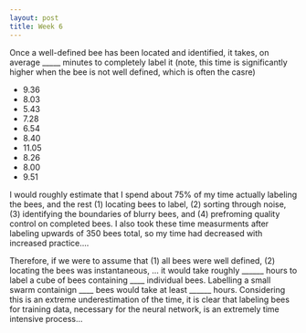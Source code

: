 ```yaml
---
layout: post
title: Week 6
---
```


Once a well-defined bee has been located and identified, it takes, on average _____ minutes to completely label it (note, this time is significantly higher when the bee is not well defined, which is often the casre)
- 9.36
- 8.03
- 5.43
- 7.28
- 6.54
- 8.40
- 11.05
- 8.26
- 8.00
- 9.51

  
I would roughly estimate that I spend about 75% of my time actually labeling the bees, and the rest (1) locating bees to label, (2) sorting through noise, (3) identifying the boundaries of blurry bees, and (4) prefroming quality control on completed bees. I also took these time measurments after labeling upwards of 350 bees total, so my time had decreased with increased practice....

Therefore, if we were to assume that (1) all bees were well defined, (2) locating the bees was instantaneous, ... it would take roughly ______ hours to label a cube of bees containing ____ individual bees. Labelling a small swarm containign ____ bees would take at least ______ hours. Considering this is an extreme underestimation of the time, it is clear that labeling bees for training data, necessary for the neural network, is an extremely time intensive process...



